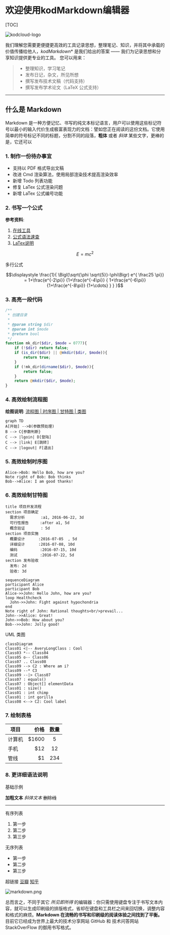 # 欢迎使用kodMarkdown编辑器

[TOC]

![kodcloud-logo](http://static.kodcloud.com/index/images/common/ico.ico)


 
我们理解您需要更便捷更高效的工具记录思想，整理笔记、知识，并将其中承载的价值传播给他人，*kodMarkdown** 是我们给出的答案 —— 我们为记录思想和分享知识提供更专业的工具。 您可以用来：

> * 整理知识，学习笔记
> * 发布日记，杂文，所见所想
> * 撰写发布技术文稿（代码支持）
> * 撰写发布学术论文（LaTeX 公式支持）


------

## 什么是 Markdown

Markdown 是一种方便记忆、书写的纯文本标记语言，用户可以使用这些标记符号以最小的输入代价生成极富表现力的文档：譬如您正在阅读的这份文档。它使用简单的符号标记不同的标题，分割不同的段落，**粗体** 或者 *斜体* 某些文字，更棒的是，它还可以

### 1. 制作一份待办事宜

- 支持以 PDF 格式导出文稿
- 改进 Cmd 渲染算法，使用局部渲染技术提高渲染效率
- 新增 Todo 列表功能
- 修复 LaTex 公式渲染问题
- 新增 LaTex 公式编号功能

### 2. 书写一个公式
**参考资料**: 
 1. [在线工具](http://tool.oschina.net/js/mathml/index.html)
 2. [公式语法速查](http://xiang.leanote.com/post/introduction-to-mathjax-and-latex-expression)
 3. [LaTex说明](https://khan.github.io/KaTeX/function-support.html)

$$E=mc^2$$

多行公式
```math
\displaystyle 
    \frac{1}{
        \Bigl(\sqrt{\phi \sqrt{5}}-\phi\Bigr) e^{
        \frac25 \pi}} = 1+\frac{e^{-2\pi}} {1+\frac{e^{-4\pi}} {
        1+\frac{e^{-6\pi}}
        {1+\frac{e^{-8\pi}}
         {1+\cdots} }
        } 
    }
```

### 3. 高亮一段代码
```php
/**
 * 创建目录
 *
 * @param string $dir
 * @param int $mode
 * @return bool
 */
function mk_dir($dir, $mode = 0777){
	if (!$dir) return false;
	if (is_dir($dir) || @mkdir($dir, $mode)){
		return true;
	}
	if (!mk_dir(dirname($dir), $mode)){
		return false;
	}
	return @mkdir($dir, $mode);
}
```

### 4. 高效绘制流程图
**绘图说明**: [流程图 | 时序图 | 甘特图 | 类图](http://blog.csdn.net/wangyaninglm/article/details/52887045)
```mermaid
graph TD
A[开始] -->B(参数预处理)
B --> C{参数判断}
C --> |lgoin| D[登陆]
C --> |link| E[跳转]
C --> |logout| F[退出]
```

### 5. 高效绘制时序图

```seq
Alice->Bob: Hello Bob, how are you?
Note right of Bob: Bob thinks
Bob-->Alice: I am good thanks!
```

### 6. 高效绘制甘特图
```gantt
title 项目开发流程
section 项目确定
  需求分析       :a1, 2016-06-22, 3d
  可行性报告     :after a1, 5d
  概念验证       : 5d
section 项目实施
  概要设计      :2016-07-05  , 5d
  详细设计      :2016-07-08, 10d
  编码          :2016-07-15, 10d
  测试          :2016-07-22, 5d
section 发布验收
  发布: 2d
  验收: 3d
```

```
sequenceDiagram
participant Alice
participant Bob
Alice->>John: Hello John, how are you?
loop Healthcheck
  John->>John: Fight against hypochondria
end
Note right of John: Rational thoughts<br/>prevail...
John-->>Alice: Great!
John->>Bob: How about you?
Bob-->>John: Jolly good!
```

UML 类图

```mermaid
classDiagram
Class01 <|-- AveryLongClass : Cool
Class03 *-- Class04
Class05 o-- Class06
Class07 .. Class08
Class09 --> C2 : Where am i?
Class09 --* C3
Class09 --|> Class07
Class07 : equals()
Class07 : Object[] elementData
Class01 : size()
Class01 : int chimp
Class01 : int gorilla
Class08 <--> C2: Cool label
```

### 7. 绘制表格

| 项目        | 价格   |  数量  |
| --------   | -----:  | :----:  |
| 计算机     | \$1600 |   5     |
| 手机        |   \$12   |   12   |
| 管线        |    \$1    |  234  |

### 8. 更详细语法说明

基础示例

**加粗文本**
*斜体文本*
~~删除线~~

----

有序列表
 1. 第一步
 2. 第二步
 3. 第三步


无序列表
 - 第一步
 - 第二步
 - 第三步

超链接
   [豆瓣](http://douban.com)
   [知乎](http://zhihu.com)


![markdown.png](https://static.kodcloud.com/kod/index/others/markdown.png) 

总而言之，不同于其它 *所见即所得* 的编辑器：你只需使用键盘专注于书写文本内容，就可以生成印刷级的排版格式，省却在键盘和工具栏之间来回切换，调整内容和格式的麻烦。**Markdown 在流畅的书写和印刷级的阅读体验之间找到了平衡。** 目前它已经成为世界上最大的技术分享网站 GitHub 和 技术问答网站 StackOverFlow 的御用书写格式。
